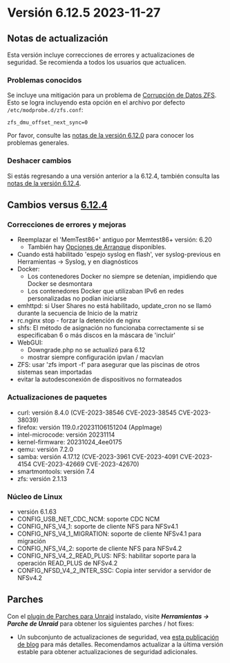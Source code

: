 # Versión 6.12.5 2023-11-27

## Notas de actualización

Esta versión incluye correcciones de errores y actualizaciones de seguridad. Se recomienda a todos los usuarios que actualicen.

### Problemas conocidos

Se incluye una mitigación para un problema de [Corrupción de Datos ZFS](https://github.com/openzfs/zfs/issues/15526). Esto se logra
incluyendo esta opción en el archivo por defecto `/etc/modprobe.d/zfs.conf`:

`zfs_dmu_offset_next_sync=0`

Por favor, consulte las [notas de la versión 6.12.0](6.12.0.md#known-issues) para conocer los problemas generales.

### Deshacer cambios

Si estás regresando a una versión anterior a la 6.12.4, también consulta las [notas de la versión 6.12.4](6.12.4.md#rolling-back).

## Cambios versus [6.12.4](6.12.4.md)

### Correcciones de errores y mejoras

- Reemplazar el 'MemTest86+' antiguo por Memtest86+ versión: 6.20
  - También hay [Opciones de Arranque](https://github.com/memtest86plus/memtest86plus#boot-options) disponibles.
- Cuando está habilitado 'espejo syslog en flash', ver syslog-previous en Herramientas -> Syslog, y en diagnósticos
- Docker:
  - Los contenedores Docker no siempre se detenían, impidiendo que Docker se desmontara
  - Los contenedores Docker que utilizaban IPv6 en redes personalizadas no podían iniciarse
- emhttpd: si User Shares no está habilitado, update\_cron no se llamó durante la secuencia de Inicio de la matriz
- rc.nginx stop - forzar la detención de nginx
- shfs: El método de asignación no funcionaba correctamente si se especificaban 6 o más discos en la máscara de 'incluir'
- WebGUI:
  - Downgrade.php no se actualizó para 6.12
  - mostrar siempre configuración ipvlan / macvlan
- ZFS: usar 'zfs import -f' para asegurar que las piscinas de otros sistemas sean importadas
- evitar la autodesconexión de dispositivos no formateados

### Actualizaciones de paquetes

- curl: versión 8.4.0 (CVE-2023-38546 CVE-2023-38545 CVE-2023-38039)
- firefox: versión 119.0.r20231106151204 (AppImage)
- intel-microcode: versión 20231114
- kernel-firmware: 20231024\_4ee0175
- qemu: versión 7.2.0
- samba: versión 4.17.12 (CVE-2023-3961 CVE-2023-4091 CVE-2023-4154 CVE-2023-42669 CVE-2023-42670)
- smartmontools: versión 7.4
- zfs: versión 2.1.13

### Núcleo de Linux

- versión 6.1.63
- CONFIG\_USB\_NET\_CDC\_NCM: soporte CDC NCM
- CONFIG\_NFS\_V4\_1: soporte de cliente NFS para NFSv4.1
- CONFIG\_NFS\_V4\_1\_MIGRATION: soporte de cliente NFSv4.1 para migración
- CONFIG\_NFS\_V4\_2: soporte de cliente NFS para NFSv4.2
- CONFIG\_NFS\_V4\_2\_READ\_PLUS: NFS: habilitar soporte para la operación READ\_PLUS de NFSv4.2
- CONFIG\_NFSD\_V4\_2\_INTER\_SSC: Copia inter servidor a servidor de NFSv4.2

## Parches

Con el [plugin de Parches para Unraid](https://forums.unraid.net/topic/185560-unraid-patch-plugin/) instalado, visite _**Herramientas → Parche de Unraid**_ para obtener los siguientes parches / hot fixes:

- Un subconjunto de actualizaciones de seguridad, vea [esta publicación de blog](https://unraid.net/blog/cvd) para más detalles. Recomendamos actualizar a la última versión estable para obtener actualizaciones de seguridad adicionales.
